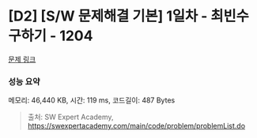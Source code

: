 # [D2] [S/W 문제해결 기본] 1일차 - 최빈수 구하기 - 1204 

[문제 링크](https://swexpertacademy.com/main/code/problem/problemDetail.do?contestProbId=AV13zo1KAAACFAYh) 

### 성능 요약

메모리: 46,440 KB, 시간: 119 ms, 코드길이: 487 Bytes



> 출처: SW Expert Academy, https://swexpertacademy.com/main/code/problem/problemList.do